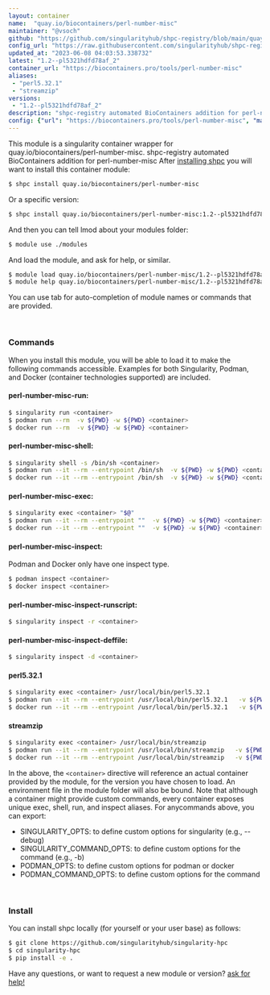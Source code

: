 ```yaml
---
layout: container
name:  "quay.io/biocontainers/perl-number-misc"
maintainer: "@vsoch"
github: "https://github.com/singularityhub/shpc-registry/blob/main/quay.io/biocontainers/perl-number-misc/container.yaml"
config_url: "https://raw.githubusercontent.com/singularityhub/shpc-registry/main/quay.io/biocontainers/perl-number-misc/container.yaml"
updated_at: "2023-06-08 04:03:53.338732"
latest: "1.2--pl5321hdfd78af_2"
container_url: "https://biocontainers.pro/tools/perl-number-misc"
aliases:
 - "perl5.32.1"
 - "streamzip"
versions:
 - "1.2--pl5321hdfd78af_2"
description: "shpc-registry automated BioContainers addition for perl-number-misc"
config: {"url": "https://biocontainers.pro/tools/perl-number-misc", "maintainer": "@vsoch", "description": "shpc-registry automated BioContainers addition for perl-number-misc", "latest": {"1.2--pl5321hdfd78af_2": "sha256:7063389dc4516a4492f9725ebb4922fdedfc9ce28d39a21900541a8df4c6335c"}, "tags": {"1.2--pl5321hdfd78af_2": "sha256:7063389dc4516a4492f9725ebb4922fdedfc9ce28d39a21900541a8df4c6335c"}, "docker": "quay.io/biocontainers/perl-number-misc", "aliases": {"perl5.32.1": "/usr/local/bin/perl5.32.1", "streamzip": "/usr/local/bin/streamzip"}}
---
```


This module is a singularity container wrapper for quay.io/biocontainers/perl-number-misc.
shpc-registry automated BioContainers addition for perl-number-misc
After [installing shpc](#install) you will want to install this container module:


```bash
$ shpc install quay.io/biocontainers/perl-number-misc
```

Or a specific version:

```bash
$ shpc install quay.io/biocontainers/perl-number-misc:1.2--pl5321hdfd78af_2
```

And then you can tell lmod about your modules folder:

```bash
$ module use ./modules
```

And load the module, and ask for help, or similar.

```bash
$ module load quay.io/biocontainers/perl-number-misc/1.2--pl5321hdfd78af_2
$ module help quay.io/biocontainers/perl-number-misc/1.2--pl5321hdfd78af_2
```

You can use tab for auto-completion of module names or commands that are provided.

<br>

### Commands

When you install this module, you will be able to load it to make the following commands accessible.
Examples for both Singularity, Podman, and Docker (container technologies supported) are included.

#### perl-number-misc-run:

```bash
$ singularity run <container>
$ podman run --rm  -v ${PWD} -w ${PWD} <container>
$ docker run --rm  -v ${PWD} -w ${PWD} <container>
```

#### perl-number-misc-shell:

```bash
$ singularity shell -s /bin/sh <container>
$ podman run --it --rm --entrypoint /bin/sh  -v ${PWD} -w ${PWD} <container>
$ docker run --it --rm --entrypoint /bin/sh  -v ${PWD} -w ${PWD} <container>
```

#### perl-number-misc-exec:

```bash
$ singularity exec <container> "$@"
$ podman run --it --rm --entrypoint ""  -v ${PWD} -w ${PWD} <container> "$@"
$ docker run --it --rm --entrypoint ""  -v ${PWD} -w ${PWD} <container> "$@"
```

#### perl-number-misc-inspect:

Podman and Docker only have one inspect type.

```bash
$ podman inspect <container>
$ docker inspect <container>
```

#### perl-number-misc-inspect-runscript:

```bash
$ singularity inspect -r <container>
```

#### perl-number-misc-inspect-deffile:

```bash
$ singularity inspect -d <container>
```


#### perl5.32.1

```bash
$ singularity exec <container> /usr/local/bin/perl5.32.1
$ podman run --it --rm --entrypoint /usr/local/bin/perl5.32.1   -v ${PWD} -w ${PWD} <container> -c " $@"
$ docker run --it --rm --entrypoint /usr/local/bin/perl5.32.1   -v ${PWD} -w ${PWD} <container> -c " $@"
```


#### streamzip

```bash
$ singularity exec <container> /usr/local/bin/streamzip
$ podman run --it --rm --entrypoint /usr/local/bin/streamzip   -v ${PWD} -w ${PWD} <container> -c " $@"
$ docker run --it --rm --entrypoint /usr/local/bin/streamzip   -v ${PWD} -w ${PWD} <container> -c " $@"
```



In the above, the `<container>` directive will reference an actual container provided
by the module, for the version you have chosen to load. An environment file in the
module folder will also be bound. Note that although a container
might provide custom commands, every container exposes unique exec, shell, run, and
inspect aliases. For anycommands above, you can export:

 - SINGULARITY_OPTS: to define custom options for singularity (e.g., --debug)
 - SINGULARITY_COMMAND_OPTS: to define custom options for the command (e.g., -b)
 - PODMAN_OPTS: to define custom options for podman or docker
 - PODMAN_COMMAND_OPTS: to define custom options for the command

<br>

### Install

You can install shpc locally (for yourself or your user base) as follows:

```bash
$ git clone https://github.com/singularityhub/singularity-hpc
$ cd singularity-hpc
$ pip install -e .
```

Have any questions, or want to request a new module or version? [ask for help!](https://github.com/singularityhub/singularity-hpc/issues)